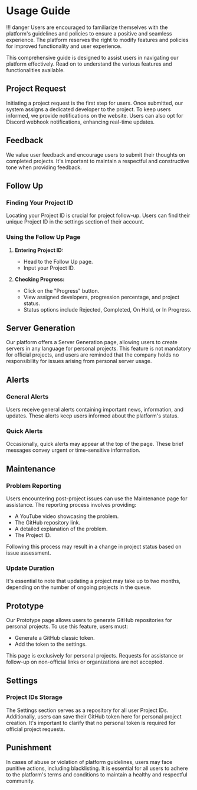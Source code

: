 # Usage Guide

!!! danger
      Users are encouraged to familiarize themselves with the platform's guidelines and policies to ensure a positive and seamless experience. The platform reserves the right to modify features and policies for improved functionality and user experience.

This comprehensive guide is designed to assist users in navigating our platform effectively. Read on to understand the various features and functionalities available.

## Project Request

Initiating a project request is the first step for users. Once submitted, our system assigns a dedicated developer to the project. To keep users informed, we provide notifications on the website. Users can also opt for Discord webhook notifications, enhancing real-time updates.

## Feedback

We value user feedback and encourage users to submit their thoughts on completed projects. It's important to maintain a respectful and constructive tone when providing feedback.

## Follow Up

### Finding Your Project ID

Locating your Project ID is crucial for project follow-up. Users can find their unique Project ID in the settings section of their account.

### Using the Follow Up Page

1. **Entering Project ID:**
   - Head to the Follow Up page.
   - Input your Project ID.
   
2. **Checking Progress:**
   - Click on the "Progress" button.
   - View assigned developers, progression percentage, and project status.
   - Status options include Rejected, Completed, On Hold, or In Progress.

## Server Generation

Our platform offers a Server Generation page, allowing users to create servers in any language for personal projects. This feature is not mandatory for official projects, and users are reminded that the company holds no responsibility for issues arising from personal server usage.

## Alerts

### General Alerts

Users receive general alerts containing important news, information, and updates. These alerts keep users informed about the platform's status.

### Quick Alerts

Occasionally, quick alerts may appear at the top of the page. These brief messages convey urgent or time-sensitive information.

## Maintenance

### Problem Reporting

Users encountering post-project issues can use the Maintenance page for assistance. The reporting process involves providing:
- A YouTube video showcasing the problem.
- The GitHub repository link.
- A detailed explanation of the problem.
- The Project ID.

Following this process may result in a change in project status based on issue assessment.

### Update Duration

It's essential to note that updating a project may take up to two months, depending on the number of ongoing projects in the queue.

## Prototype

Our Prototype page allows users to generate GitHub repositories for personal projects. To use this feature, users must:
- Generate a GitHub classic token.
- Add the token to the settings.

This page is exclusively for personal projects. Requests for assistance or follow-up on non-official links or organizations are not accepted.

## Settings

### Project IDs Storage

The Settings section serves as a repository for all user Project IDs. Additionally, users can save their GitHub token here for personal project creation. It's important to clarify that no personal token is required for official project requests.

## Punishment

In cases of abuse or violation of platform guidelines, users may face punitive actions, including blacklisting. It is essential for all users to adhere to the platform's terms and conditions to maintain a healthy and respectful community.
